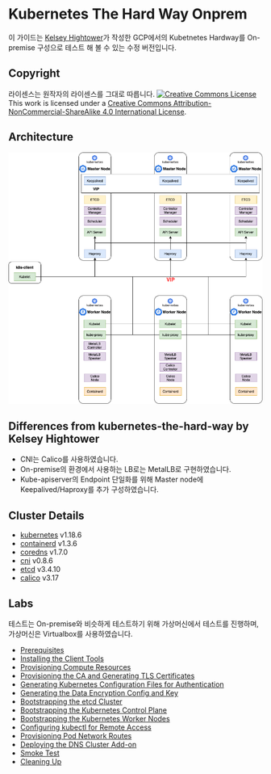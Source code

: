 # Kubernetes The Hard Way Onprem

이 가이드는 [Kelsey Hightower](https://github.com/kelseyhightower/kubernetes-the-hard-way)가 작성한 GCP에서의 Kubetnetes Hardway를 On-premise 구성으로 테스트 해 볼 수 있는 수정 버전입니다.

## Copyright

라이센스는 원작자의 라이센스를 그대로 따릅니다.
<a rel="license" href="http://creativecommons.org/licenses/by-nc-sa/4.0/"><img alt="Creative Commons License" style="border-width:0" src="https://i.creativecommons.org/l/by-nc-sa/4.0/88x31.png" /></a><br />This work is licensed under a <a rel="license" href="http://creativecommons.org/licenses/by-nc-sa/4.0/">Creative Commons Attribution-NonCommercial-ShareAlike 4.0 International License</a>.

## Architecture

![architecture](docs/images/kubernetes_hardway.png "architecture")

## Differences from kubernetes-the-hard-way by Kelsey Hightower 

* CNI는 Calico를 사용하였습니다.
* On-premise의 환경에서 사용하는 LB로는 MetalLB로 구현하였습니다.
* Kube-apiserver의 Endpoint 단일화를 위해 Master node에 Keepalived/Haproxy를 추가 구성하였습니다.

## Cluster Details

* [kubernetes](https://github.com/kubernetes/kubernetes) v1.18.6
* [containerd](https://github.com/containerd/containerd) v1.3.6
* [coredns](https://github.com/coredns/coredns) v1.7.0
* [cni](https://github.com/containernetworking/cni) v0.8.6
* [etcd](https://github.com/coreos/etcd) v3.4.10
* [calico](https://github.com/projectcalico/calico) v3.17

## Labs

테스트는 On-premise와 비슷하게 테스트하기 위해 가상머신에서 테스트를 진행하며, 가상머신은 Virtualbox를 사용하였습니다.

* [Prerequisites](docs/01-prerequisites.md)
* [Installing the Client Tools](docs/02-client-tools.md)
* [Provisioning Compute Resources](docs/03-compute-resources.md)
* [Provisioning the CA and Generating TLS Certificates](docs/04-certificate-authority.md)
* [Generating Kubernetes Configuration Files for Authentication](docs/05-kubernetes-configuration-files.md)
* [Generating the Data Encryption Config and Key](docs/06-data-encryption-keys.md)
* [Bootstrapping the etcd Cluster](docs/07-bootstrapping-etcd.md)
* [Bootstrapping the Kubernetes Control Plane](docs/08-bootstrapping-kubernetes-controllers.md)
* [Bootstrapping the Kubernetes Worker Nodes](docs/09-bootstrapping-kubernetes-workers.md)
* [Configuring kubectl for Remote Access](docs/10-configuring-kubectl.md)
* [Provisioning Pod Network Routes](docs/11-pod-network-routes.md)
* [Deploying the DNS Cluster Add-on](docs/12-dns-addon.md)
* [Smoke Test](docs/13-smoke-test.md)
* [Cleaning Up](docs/14-cleanup.md)
